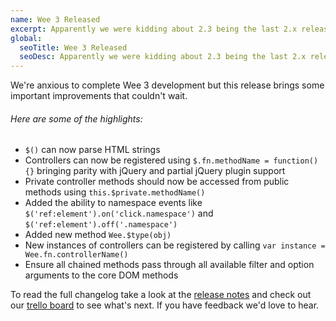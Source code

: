 ```yaml
---
name: Wee 3 Released
excerpt: Apparently we were kidding about 2.3 being the last 2.x release. There were a few loose ends and improvements we just couldn't wait to complete before Wee 3 is released.
global:
  seoTitle: Wee 3 Released
  seoDesc: Apparently we were kidding about 2.3 being the last 2.x release. This is the final minor release before Wee 3, seriously.
---
```


We're anxious to complete Wee 3 development but this release brings some important improvements that couldn't wait.

###### Here are some of the highlights:

* `$()` can now parse HTML strings
* Controllers can now be registered using `$.fn.methodName = function() {}` bringing parity with jQuery and partial jQuery plugin support
* Private controller methods should now be accessed from public methods using `this.$private.methodName()`
* Added the ability to namespace events like `$('ref:element').on('click.namespace')` and `$('ref:element').off('.namespace')`
* Added new method `Wee.$type(obj)`
* New instances of controllers can be registered by calling `var instance = Wee.fn.controllerName()`
* Ensure all chained methods pass through all available filter and option arguments to the core DOM methods

To read the full changelog take a look at the [release notes](https://github.com/weepower/wee/releases/tag/2.4.0) and check out our [trello board](https://trello.com/b/7KbnQra9/wee) to see what's next. If you have feedback we'd love to hear.